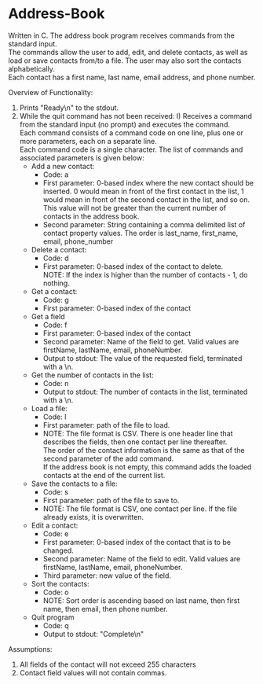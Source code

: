 # Address-Book
Written in C. The address book program receives commands from the standard input.  
The commands allow the user to add, edit, and delete contacts, as well as load or save contacts from/to a file. 
The user may also sort the contacts alphabetically.  
Each contact has a first name, last name, email address, and phone number.

Overview of Functionality:
  1. Prints "Ready\n" to the stdout.
  2. While the quit command has not been received:
    I) Receives a command from the standard input (no prompt) and executes the command.  
       Each command consists of a command code on one line, plus one or more parameters, each on a separate line.  
       Each command code is a single character.  The list of commands and associated parameters is given below:
      - Add a new contact:
        * Code:  a
        * First parameter: 0-based index where the new contact should be inserted.  0 would mean in front of the first contact in the list, 
          1 would mean in front of the second contact in the list, and so on.  This value will not be greater than the current number of contacts in the address book.
        * Second parameter: String containing a comma delimited list of contact property values.  The order is last_name, first_name, email, phone_number
      - Delete a contact:
        * Code: d
        * First parameter: 0-based index of the contact to delete.  
          NOTE: If the index is higher than the number of contacts - 1, do nothing.
      - Get a contact:
        * Code: g
        * First parameter: 0-based index of the contact
      - Get a field
        * Code: f
        * First parameter: 0-based index of the contact
        * Second parameter: Name of the field to get.  Valid values are firstName, lastName, email, phoneNumber.
        * Output to stdout: The value of the requested field, terminated with a \n.
      - Get the number of contacts in the list:
        * Code: n
        * Output to stdout: The number of contacts in the list, terminated with a \n.
      - Load a file:
        * Code: l
        * First parameter: path of the file to load.
        * NOTE: The file format is CSV.  There is one header line that describes the fields, then one contact per line thereafter.  
          The order of the contact information is the same as that of the second parameter of the add command.  
          If the address book is not empty, this command adds the loaded contacts at the end of the current list.
      - Save the contacts to a file:
        * Code: s
        * First parameter:  path of the file to save to.
        * NOTE: The file format is CSV, one contact per line.  If the file already exists, it is overwritten.
      - Edit a contact:
        * Code: e
        * First parameter:  0-based index of the contact that is to be changed.
        * Second parameter: Name of the field to edit.  Valid values are firstName, lastName, email, phoneNumber.
        * Third parameter: new value of the field.
      - Sort the contacts:
        * Code: o
        * NOTE: Sort order is ascending based on last name, then first name, then email, then phone number.
      - Quit program
        * Code: q
        * Output to stdout:  "Complete\n"

Assumptions:
  1. All fields of the contact will not exceed 255 characters
  2. Contact field values will not contain commas.





